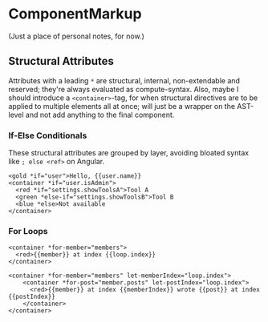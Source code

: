 # ComponentMarkup

(Just a place of personal notes, for now.)

## Structural Attributes

Attributes with a leading `*` are structural, internal, non-extendable and reserved; they're always evaluated as compute-syntax. Also, maybe I should introduce a `<container>`-tag, for when structural directives are to be applied to multiple elements all at once; will just be a wrapper on the AST-level and not add anything to the final component.

### If-Else Conditionals

These structural attributes are grouped by layer, avoiding bloated syntax like `; else <ref>` on Angular.

```
<gold *if="user">Hello, {{user.name}}
<container *if="user.isAdmin">
  <red *if="settings.showToolsA">Tool A
  <green *else-if="settings.showToolsB">Tool B
  <blue *else>Not available
</container>
```

### For Loops

```
<container *for-member="members">
  <red>{{member}} at index {{loop.index}}
</container>
```

```
<container *for-member="members" let-memberIndex="loop.index">
    <container *for-post="member.posts" let-postIndex="loop.index">
      <red>{{member}} at index {{memberIndex}} wrote {{post}} at index {{postIndex}}
    </container>
</container>
```
